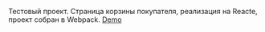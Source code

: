 Тестовый проект. Страница корзины покупателя, реализация на Reacte, проект собран в Webpack. [Demo](https://pavel-91.github.io/ReactWebpack)
